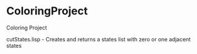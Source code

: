 # ColoringProject
Coloring Project

cutStates.lisp - Creates and returns a states list with zero or one adjacent states

